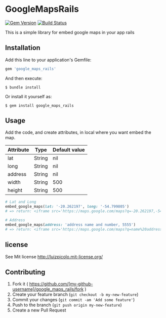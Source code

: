# GoogleMapsRails

[![Gem Version](https://badge.fury.io/rb/google_maps_rails.svg)](https://badge.fury.io/rb/google_maps_rails)
[![Build Status](https://travis-ci.org/luizpicolo/google-maps-rails.svg?branch=master)](https://travis-ci.org/luizpicolo/google-maps-rails)

This is a simple library for embed google maps in your app rails

## Installation

Add this line to your application's Gemfile:

```ruby
gem 'google_maps_rails'
```

And then execute:

    $ bundle install

Or install it yourself as:

    $ gem install google_maps_rails

## Usage

Add the code, and create attributes, in local where you want embed the map.

| Attribute   | Type    | Default value |
| ---         | ---     | ---           |
| lat         | String  | nil           |
| long        | String  | nil           |
| address     | String  | nil           |
| width       | String  | 500           |
| height      | String  | 500           |

```ruby
# Lat and Long
embed_google_maps(lat: '-20.262197', long: '-54.799805')
# => return: <iframe src='https://maps.google.com/maps?q=-20.262197,-54.799805&amp;output=embed' frameborder='0' style='border:0' width='250' height='250' allowfullscreen></iframe>

# Address
embed_google_maps(address: 'address name and number, 5555')
# => return: <iframe src='https://maps.google.com/maps?q=name%20address%2C%205555&amp;output=embed' frameborder='0' style='border:0' width='250' height='250' allowfullscreen></iframe>
```

## license

See Mit license http://luizpicolo.mit-license.org/

## Contributing

1. Fork it ( https://github.com/[my-github-username]/google_maps_rails/fork )
2. Create your feature branch (`git checkout -b my-new-feature`)
3. Commit your changes (`git commit -am 'Add some feature'`)
4. Push to the branch (`git push origin my-new-feature`)
5. Create a new Pull Request
